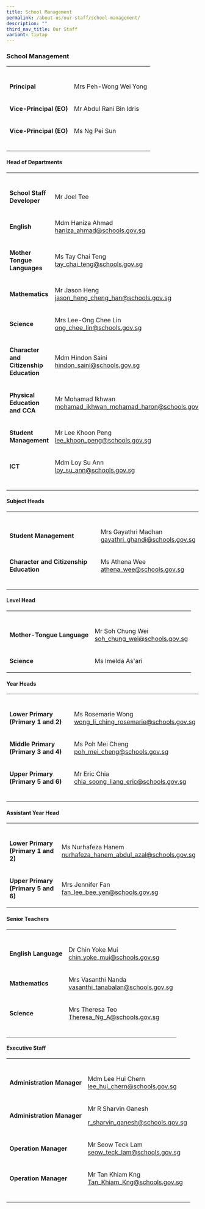 ```yaml
---
title: School Management
permalink: /about-us/our-staff/school-management/
description: ""
third_nav_title: Our Staff
variant: tiptap
---
```

<h3><strong>School Management</strong></h3>
<table style="minWidth: 50px">
<colgroup>
<col>
<col>
</colgroup>
<tbody>
<tr>
<th rowspan="1" colspan="1">
<p></p>
</th>
<th rowspan="1" colspan="1">
<p></p>
</th>
</tr>
<tr>
<td rowspan="1" colspan="1">
<p><strong>Principal</strong>
</p>
</td>
<td rowspan="1" colspan="1">
<p>Mrs Peh-Wong Wei Yong</p>
</td>
</tr>
<tr>
<td rowspan="1" colspan="1">
<p><strong>Vice-Principal (EO)</strong>
</p>
</td>
<td rowspan="1" colspan="1">
<p>Mr Abdul Rani Bin Idris</p>
</td>
</tr>
<tr>
<td rowspan="1" colspan="1">
<p><strong>Vice-Principal (EO)</strong>
</p>
</td>
<td rowspan="1" colspan="1">
<p>Ms Ng Pei Sun</p>
</td>
</tr>
<tr>
<td rowspan="1" colspan="1">
<p></p>
</td>
<td rowspan="1" colspan="1">
<p></p>
</td>
</tr>
</tbody>
</table>
<h4><strong>Head of Departments</strong></h4>
<table style="minWidth: 50px">
<colgroup>
<col>
<col>
</colgroup>
<tbody>
<tr>
<th rowspan="1" colspan="1">
<p></p>
</th>
<th rowspan="1" colspan="1">
<p></p>
</th>
</tr>
<tr>
<td rowspan="1" colspan="1">
<p><strong>School Staff Developer</strong>
</p>
</td>
<td rowspan="1" colspan="1">
<p>Mr Joel Tee
<br>
</p>
</td>
</tr>
<tr>
<td rowspan="1" colspan="1">
<p><strong>English</strong>
</p>
</td>
<td rowspan="1" colspan="1">
<p>Mdm Haniza Ahmad
<br><a href="mailto:haniza_ahmad@schools.gov.sg" rel="noopener noreferrer nofollow" target="_blank">haniza_ahmad@schools.gov.sg</a>
</p>
</td>
</tr>
<tr>
<td rowspan="1" colspan="1">
<p><strong>Mother Tongue Languages</strong>
</p>
</td>
<td rowspan="1" colspan="1">
<p>Ms Tay Chai Teng
<br><a href="mailto:tay_chai_teng@schools.gov.sg" rel="noopener noreferrer nofollow" target="_blank">tay_chai_teng@schools.gov.sg</a>
</p>
</td>
</tr>
<tr>
<td rowspan="1" colspan="1">
<p><strong>Mathematics</strong>
</p>
</td>
<td rowspan="1" colspan="1">
<p>Mr Jason Heng
<br><a href="mailto:jason_heng_cheng_han@schools.gov.sg" rel="noopener noreferrer nofollow" target="_blank">jason_heng_cheng_han@schools.gov.sg</a>
</p>
</td>
</tr>
<tr>
<td rowspan="1" colspan="1">
<p><strong>Science</strong>
</p>
</td>
<td rowspan="1" colspan="1">
<p>Mrs Lee-Ong Chee Lin
<br><a href="mailto:ong_chee_lin@schools.gov.sg" rel="noopener noreferrer nofollow" target="_blank">ong_chee_lin@schools.gov.sg</a>
</p>
</td>
</tr>
<tr>
<td rowspan="1" colspan="1">
<p><strong>Character and Citizenship Education</strong>
</p>
</td>
<td rowspan="1" colspan="1">
<p>Mdm Hindon Saini
<br><a href="mailto:hindon_saini@schools.gov.sg" rel="noopener noreferrer nofollow" target="_blank">hindon_saini@schools.gov.sg</a>
</p>
</td>
</tr>
<tr>
<td rowspan="1" colspan="1">
<p><strong>Physical Education and CCA</strong>
</p>
</td>
<td rowspan="1" colspan="1">
<p>Mr Mohamad Ikhwan
<br><a href="mailto:mohamad_ikhwan_mohamad_haron@schools.gov.sg" rel="noopener noreferrer nofollow" target="_blank">mohamad_ikhwan_mohamad_haron@schools.gov.sg</a>
</p>
</td>
</tr>
<tr>
<td rowspan="1" colspan="1">
<p><strong>Student Management</strong>
</p>
</td>
<td rowspan="1" colspan="1">
<p>Mr Lee Khoon Peng
<br><a href="mailto:lee_khoon_peng@schools.gov.sg" rel="noopener noreferrer nofollow" target="_blank">lee_khoon_peng@schools.gov.sg</a>
</p>
</td>
</tr>
<tr>
<td rowspan="1" colspan="1">
<p><strong>ICT</strong>
</p>
</td>
<td rowspan="1" colspan="1">
<p>Mdm Loy Su Ann
<br><a href="mailto:loy_su_ann@schools.gov.sg" rel="noopener noreferrer nofollow" target="_blank">loy_su_ann@schools.gov.sg</a>
</p>
</td>
</tr>
<tr>
<td rowspan="1" colspan="1">
<p></p>
</td>
<td rowspan="1" colspan="1">
<p></p>
</td>
</tr>
</tbody>
</table>
<h4><strong>Subject Heads</strong></h4>
<table style="minWidth: 50px">
<colgroup>
<col>
<col>
</colgroup>
<tbody>
<tr>
<th rowspan="1" colspan="1">
<p></p>
</th>
<th rowspan="1" colspan="1">
<p></p>
</th>
</tr>
<tr>
<td rowspan="1" colspan="1">
<p><strong>Student Management</strong>
</p>
</td>
<td rowspan="1" colspan="1">
<p>Mrs Gayathri Madhan
<br><a href="mailto:gayathri_ghandi@schools.gov.sg" rel="noopener noreferrer nofollow" target="_blank">gayathri_ghandi@schools.gov.sg</a>
</p>
</td>
</tr>
<tr>
<td rowspan="1" colspan="1">
<p><strong>Character and Citizenship Education</strong>
</p>
</td>
<td rowspan="1" colspan="1">
<p>Ms Athena Wee
<br><a href="mailto:athena_wee@schools.gov.sg" rel="noopener noreferrer nofollow" target="_blank">athena_wee@schools.gov.sg</a>
</p>
</td>
</tr>
<tr>
<td rowspan="1" colspan="1">
<p></p>
</td>
<td rowspan="1" colspan="1">
<p></p>
</td>
</tr>
</tbody>
</table>
<h4><strong>Level Head</strong></h4>
<table style="minWidth: 50px">
<colgroup>
<col>
<col>
</colgroup>
<tbody>
<tr>
<th rowspan="1" colspan="1">
<p></p>
</th>
<th rowspan="1" colspan="1">
<p></p>
</th>
</tr>
<tr>
<td rowspan="1" colspan="1">
<p><strong>Mother-Tongue Language</strong>
</p>
</td>
<td rowspan="1" colspan="1">
<p>Mr Soh Chung Wei
<br><a href="mailto:soh_chung_wei@schools.gov.sg" rel="noopener noreferrer nofollow" target="_blank">soh_chung_wei@schools.gov.sg</a>
</p>
</td>
</tr>
<tr>
<td rowspan="1" colspan="1">
<p><strong>Science</strong>
</p>
</td>
<td rowspan="1" colspan="1">
<p>Ms Imelda As'ari</p>
</td>
</tr>
</tbody>
</table>
<h4><strong>Year Heads</strong></h4>
<table style="minWidth: 50px">
<colgroup>
<col>
<col>
</colgroup>
<tbody>
<tr>
<th rowspan="1" colspan="1">
<p></p>
</th>
<th rowspan="1" colspan="1">
<p></p>
</th>
</tr>
<tr>
<td rowspan="1" colspan="1">
<p><strong>Lower Primary (Primary 1 and 2)</strong>
</p>
</td>
<td rowspan="1" colspan="1">
<p>Ms Rosemarie Wong
<br><a href="mailto:wong_li_ching_rosemarie@schools.gov.sg" rel="noopener noreferrer nofollow" target="_blank">wong_li_ching_rosemarie@schools.gov.sg</a>
</p>
</td>
</tr>
<tr>
<td rowspan="1" colspan="1">
<p><strong>Middle Primary (Primary 3 and 4)</strong>
</p>
</td>
<td rowspan="1" colspan="1">
<p>Ms Poh Mei Cheng
<br><a href="mailto:poh_mei_cheng@schools.gov.sg" rel="noopener noreferrer nofollow" target="_blank">poh_mei_cheng@schools.gov.sg</a>
<br>
</p>
</td>
</tr>
<tr>
<td rowspan="1" colspan="1">
<p><strong>Upper Primary (Primary 5 and 6)</strong>
</p>
</td>
<td rowspan="1" colspan="1">
<p>Mr Eric Chia
<br><a href="mailto:chia_soong_liang_eric@schools.gov.sg" rel="noopener noreferrer nofollow" target="_blank">chia_soong_liang_eric@schools.gov.sg</a>
</p>
</td>
</tr>
<tr>
<td rowspan="1" colspan="1">
<p></p>
</td>
<td rowspan="1" colspan="1">
<p></p>
</td>
</tr>
</tbody>
</table>
<h4><strong>Assistant Year Head</strong></h4>
<table style="minWidth: 50px">
<colgroup>
<col>
<col>
</colgroup>
<tbody>
<tr>
<th rowspan="1" colspan="1">
<p></p>
</th>
<th rowspan="1" colspan="1">
<p></p>
</th>
</tr>
<tr>
<td rowspan="1" colspan="1">
<p><strong>Lower Primary (Primary 1 and 2)</strong>
</p>
</td>
<td rowspan="1" colspan="1">
<p>Ms Nurhafeza Hanem
<br><a href="mailto:nurhafeza_hanem_abdul_azal@schools.gov.sg" rel="noopener noreferrer nofollow" target="_blank">nurhafeza_hanem_abdul_azal@schools.gov.sg</a>
</p>
</td>
</tr>
<tr>
<td rowspan="1" colspan="1">
<p><strong>Upper Primary (Primary 5 and 6)</strong>
</p>
</td>
<td rowspan="1" colspan="1">
<p>Mrs Jennifer Fan
<br><a href="mailto:fan_lee_bee_yen@schools.gov.sg" rel="noopener noreferrer nofollow" target="_blank">fan_lee_bee_yen@schools.gov.sg</a>
</p>
</td>
</tr>
</tbody>
</table>
<h4><strong>Senior Teachers</strong></h4>
<table style="minWidth: 50px">
<colgroup>
<col>
<col>
</colgroup>
<tbody>
<tr>
<th rowspan="1" colspan="1">
<p></p>
</th>
<th rowspan="1" colspan="1">
<p></p>
</th>
</tr>
<tr>
<td rowspan="1" colspan="1">
<p><strong>English Language</strong>
</p>
</td>
<td rowspan="1" colspan="1">
<p>Dr Chin Yoke Mui
<br><a href="mailto:chin_yoke_mui@schools.gov.sg" rel="noopener noreferrer nofollow" target="_blank">chin_yoke_mui@schools.gov.sg</a>
</p>
</td>
</tr>
<tr>
<td rowspan="1" colspan="1">
<p><strong>Mathematics</strong>
</p>
</td>
<td rowspan="1" colspan="1">
<p>Mrs Vasanthi Nanda
<br><a href="mailto:vasanthi_tanabalan@schools.gov.sg" rel="noopener noreferrer nofollow" target="_blank">vasanthi_tanabalan@schools.gov.sg</a>
<br>
</p>
</td>
</tr>
<tr>
<td rowspan="1" colspan="1">
<p><strong>Science</strong>
</p>
</td>
<td rowspan="1" colspan="1">
<p>Mrs Theresa Teo
<br><a href="mailto:Theresa_Ng_A@schools.gov.sg" rel="noopener noreferrer nofollow" target="_blank">Theresa_Ng_A@schools.gov.sg</a>
</p>
</td>
</tr>
<tr>
<td rowspan="1" colspan="1">
<p></p>
</td>
<td rowspan="1" colspan="1">
<p></p>
</td>
</tr>
</tbody>
</table>
<h4><strong>Executive Staff</strong></h4>
<table style="minWidth: 50px">
<colgroup>
<col>
<col>
</colgroup>
<tbody>
<tr>
<th rowspan="1" colspan="1">
<p></p>
</th>
<th rowspan="1" colspan="1">
<p></p>
</th>
</tr>
<tr>
<td rowspan="1" colspan="1">
<p><strong>Administration Manager</strong>
</p>
</td>
<td rowspan="1" colspan="1">
<p>Mdm Lee Hui Chern
<br><a href="mailto:lee_hui_chern@schools.gov.sg" rel="noopener noreferrer nofollow" target="_blank">lee_hui_chern@schools.gov.sg</a>
</p>
</td>
</tr>
<tr>
<td rowspan="1" colspan="1">
<p><strong>Administration Manager</strong>
</p>
</td>
<td rowspan="1" colspan="1">
<p>Mr R Sharvin Ganesh</p>
<p><a href="mailto:r_sharvin_ganesh@schools.gov.sg" rel="noopener noreferrer nofollow" target="_blank">r_sharvin_ganesh@schools.gov.sg</a>
</p>
</td>
</tr>
<tr>
<td rowspan="1" colspan="1">
<p><strong>Operation Manager</strong>
</p>
</td>
<td rowspan="1" colspan="1">
<p>Mr Seow Teck Lam
<br><a href="mailto:seow_teck_lam@schools.gov.sg" rel="noopener noreferrer nofollow" target="_blank">seow_teck_lam@schools.gov.sg</a>
</p>
</td>
</tr>
<tr>
<td rowspan="1" colspan="1">
<p><strong>Operation Manager</strong>
</p>
</td>
<td rowspan="1" colspan="1">
<p>Mr Tan Khiam Kng
<br><a href="mailto:Tan_Khiam_Kng@schools.gov.sg" rel="noopener noreferrer nofollow" target="_blank">Tan_Khiam_Kng@schools.gov.sg</a>
</p>
</td>
</tr>
<tr>
<td rowspan="1" colspan="1">
<p></p>
</td>
<td rowspan="1" colspan="1">
<p></p>
</td>
</tr>
</tbody>
</table>
<p></p>